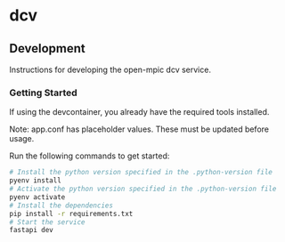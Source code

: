 # dcv

## Development

Instructions for developing the open-mpic dcv service.

### Getting Started

If using the devcontainer, you already have the required tools installed.

Note: app.conf has placeholder values. These must be updated before usage.

Run the following commands to get started:

```bash
# Install the python version specified in the .python-version file
pyenv install
# Activate the python version specified in the .python-version file
pyenv activate
# Install the dependencies
pip install -r requirements.txt
# Start the service
fastapi dev
```